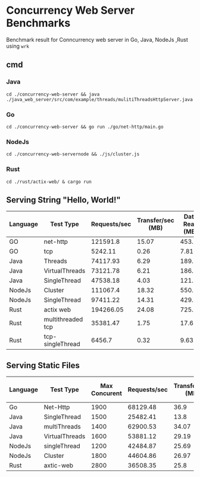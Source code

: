 # Concurrency Web Server Benchmarks

Benchmark result for Conncurrency web server in Go, Java, NodeJs ,Rust using `wrk`

## cmd

### Java
```
cd ./concurrency-web-server && java  ./java_web_server/src/com/example/threads/mulitiThreadsHttpServer.java 
```
### Go
```
cd ./concurrency-web-server && go run ./go/net-http/main.go 
```
### NodeJs
```
cd ./concurrency-web-servernode && ./js/cluster.js 
```
### Rust
```
cd ./rust/actix-web/ & cargo run
```
## Serving String "Hello, World!"

| Language | Test Type         | Requests/sec | Transfer/sec (MB) | Data Read (MB) | Total Requests |
| -------- | ----------------- | ------------ | ----------------- | -------------- | -------------- |
| GO       | net-http          | 121591.8     | 15.07             | 453.19         | 3655453        |
| GO       | tcp               | 5242.11      | 0.26              | 7.81           | 157407         |
| Java     | Threads           | 74117.93     | 6.29              | 189.08         | 2227572        |
| Java     | VirtualThreads    | 73121.78     | 6.21              | 186.53         | 2197579        |
| Java     | SingleThread      | 47538.18     | 4.03              | 121.16         | 1427437        |
| NodeJs   | Cluster           | 111067.4     | 18.32             | 550.25         | 3335124        |
| NodeJs   | SingleThread      | 97411.22     | 14.31             | 429.38         | 2923588        |
| Rust     | actix web         | 194266.05    | 24.08             | 725.07         | 5848375        |
| Rust     | multithreaded tcp | 35381.47     | 1.75              | 17.63          | 355470         |
| Rust     | tcp-singleThread  | 6456.7       | 0.32              | 9.63           | 194149         |

## Serving Static Files

| Language | Test Type      | Max Concurent | Requests/sec | Transfer/sec (MB) | Data Read (MB) | Total Requests |
| -------- | -------------- | ------------- | ------------ | ----------------- | -------------- | -------------- |
| Go       | Net-Http       | 1900          | 68129.48     | 36.9              | 1080           | 2047231        |
| Java     | SingleThread   | 1500          | 25482.41     | 13.8              | 414.6          | 765378         |
| Java     | multiThreads   | 1400          | 62900.53     | 34.07             | 1024           | 1893371        |
| Java     | VirtualThreads | 1600          | 53881.12     | 29.19             | 860            | 1621701        |
| NodeJs   | singleThread   | 1200          | 42484.87     | 25.69             | 771.48         | 1275960        |
| NodeJs   | Cluster        | 1800          | 44604.86     | 26.97             | 810.31         | 1340177        |
| Rust     | axtic-web      | 2800          | 36508.35     | 25.8              | 776.75         | 1099075        |


